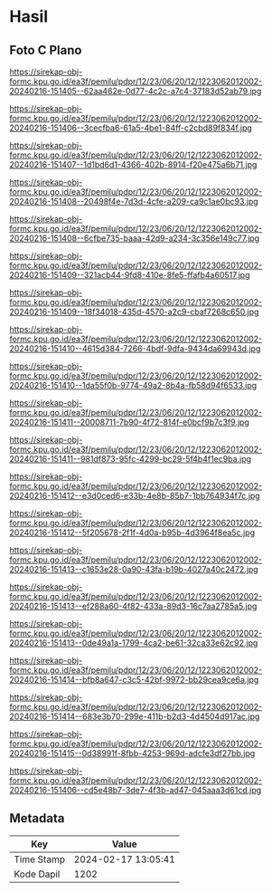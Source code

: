 # Hasil

## Foto C Plano

https://sirekap-obj-formc.kpu.go.id/ea3f/pemilu/pdpr/12/23/06/20/12/1223062012002-20240216-151405--62aa462e-0d77-4c2c-a7c4-37183d52ab79.jpg

https://sirekap-obj-formc.kpu.go.id/ea3f/pemilu/pdpr/12/23/06/20/12/1223062012002-20240216-151406--3cecfba6-61a5-4be1-84ff-c2cbd89f834f.jpg

https://sirekap-obj-formc.kpu.go.id/ea3f/pemilu/pdpr/12/23/06/20/12/1223062012002-20240216-151407--1d1bd6d1-4366-402b-8914-f20e475a6b71.jpg

https://sirekap-obj-formc.kpu.go.id/ea3f/pemilu/pdpr/12/23/06/20/12/1223062012002-20240216-151408--20498f4e-7d3d-4cfe-a209-ca9c1ae0bc93.jpg

https://sirekap-obj-formc.kpu.go.id/ea3f/pemilu/pdpr/12/23/06/20/12/1223062012002-20240216-151408--6cfbe735-baaa-42d9-a234-3c356e149c77.jpg

https://sirekap-obj-formc.kpu.go.id/ea3f/pemilu/pdpr/12/23/06/20/12/1223062012002-20240216-151409--321acb44-9fd8-410e-8fe5-ffafb4a60517.jpg

https://sirekap-obj-formc.kpu.go.id/ea3f/pemilu/pdpr/12/23/06/20/12/1223062012002-20240216-151409--18f34018-435d-4570-a2c9-cbaf7268c650.jpg

https://sirekap-obj-formc.kpu.go.id/ea3f/pemilu/pdpr/12/23/06/20/12/1223062012002-20240216-151410--4615d384-7266-4bdf-9dfa-9434da69943d.jpg

https://sirekap-obj-formc.kpu.go.id/ea3f/pemilu/pdpr/12/23/06/20/12/1223062012002-20240216-151410--1da55f0b-9774-49a2-8b4a-fb58d94f6533.jpg

https://sirekap-obj-formc.kpu.go.id/ea3f/pemilu/pdpr/12/23/06/20/12/1223062012002-20240216-151411--20008711-7b90-4f72-814f-e0bcf9b7c3f9.jpg

https://sirekap-obj-formc.kpu.go.id/ea3f/pemilu/pdpr/12/23/06/20/12/1223062012002-20240216-151411--981df873-95fc-4299-bc29-5f4b4f1ec9ba.jpg

https://sirekap-obj-formc.kpu.go.id/ea3f/pemilu/pdpr/12/23/06/20/12/1223062012002-20240216-151412--e3d0ced6-e33b-4e8b-85b7-1bb764934f7c.jpg

https://sirekap-obj-formc.kpu.go.id/ea3f/pemilu/pdpr/12/23/06/20/12/1223062012002-20240216-151412--5f205678-2f1f-4d0a-b95b-4d3964f8ea5c.jpg

https://sirekap-obj-formc.kpu.go.id/ea3f/pemilu/pdpr/12/23/06/20/12/1223062012002-20240216-151413--c1653e28-0a90-43fa-b19b-4027a40c2472.jpg

https://sirekap-obj-formc.kpu.go.id/ea3f/pemilu/pdpr/12/23/06/20/12/1223062012002-20240216-151413--ef288a60-4f82-433a-89d3-16c7aa2785a5.jpg

https://sirekap-obj-formc.kpu.go.id/ea3f/pemilu/pdpr/12/23/06/20/12/1223062012002-20240216-151413--0de49a1a-1799-4ca2-be61-32ca33e62c92.jpg

https://sirekap-obj-formc.kpu.go.id/ea3f/pemilu/pdpr/12/23/06/20/12/1223062012002-20240216-151414--bfb8a647-c3c5-42bf-9972-bb29cea9ce6a.jpg

https://sirekap-obj-formc.kpu.go.id/ea3f/pemilu/pdpr/12/23/06/20/12/1223062012002-20240216-151414--683e3b70-299e-411b-b2d3-4d4504d917ac.jpg

https://sirekap-obj-formc.kpu.go.id/ea3f/pemilu/pdpr/12/23/06/20/12/1223062012002-20240216-151415--0d38991f-8fbb-4253-969d-adcfe3df27bb.jpg

https://sirekap-obj-formc.kpu.go.id/ea3f/pemilu/pdpr/12/23/06/20/12/1223062012002-20240216-151406--cd5e48b7-3de7-4f3b-ad47-045aaa3d61cd.jpg


## Metadata

| Key        | Value               |
| ---------- | ------------------- |
| Time Stamp | 2024-02-17 13:05:41 |
| Kode Dapil | 1202                |



